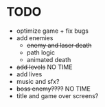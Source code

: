 # TODO

  - optimize game + fix bugs
  - add enemies
    - ~~enemy and laser death~~
    - path logic
    - animated death
  - ~~add levels~~ NO TIME
  - add lives
  - music and sfx?
  - ~~boss enemy????~~ NO TIME
  - title and game over screens?
